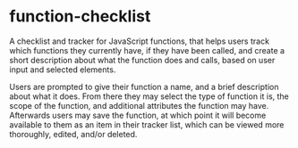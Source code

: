 # function-checklist
A checklist and tracker for JavaScript functions, that helps users track which functions they currently have, if they have been called, and create a short description about what the function does and calls, based on user input and selected elements.

Users are prompted to give their function a name, and a brief description about what it does.
From there they may select the type of function it is, the scope of the function, and additional attributes the function may have.
Afterwards users may save the function, at which point it will become available to them as an item in their tracker list, which can be viewed more thoroughly, edited, and/or deleted.
